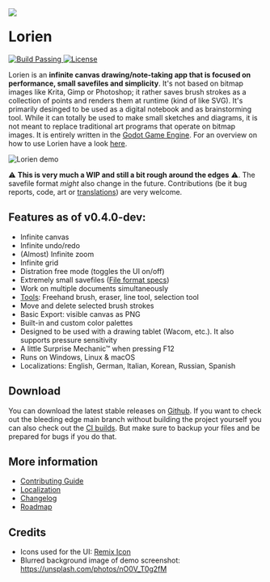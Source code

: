 <img src="https://raw.githubusercontent.com/mbrlabs/Lorien/main/images/lorien.png" align="left"/>

# Lorien
<p>
    <a href="https://github.com/mbrlabs/Lorien/actions">
        <img src="https://github.com/mbrlabs/Lorien/workflows/build/badge.svg" alt="Build Passing" />
    </a>
    <a href="https://github.com/mbrlabs/Lorien/blob/main/LICENSE">
        <img src="https://img.shields.io/github/license/mbrlabs/Lorien.svg" alt="License" />
    </a>
</p>

Lorien is an **infinite canvas drawing/note-taking app that is focused on performance, small savefiles and simplicity**. It's not based on bitmap images like Krita, Gimp or Photoshop; it rather saves brush strokes as a collection of points and renders them at runtime (kind of like SVG). It's primarily desinged to be used as a digital notebook and as brainstorming tool. While it can totally be used to make small sketches and diagrams, it is not meant to replace traditional art programs that operate on bitmap images. It is entirely written in the [Godot Game Engine](https://godotengine.org/). For an overview on how to use Lorien have a look [here](docs/manuals/manual_v0.3.0.md). 

![Lorien demo](https://raw.githubusercontent.com/mbrlabs/Lorien/main/images/lorien_demo.png)

⚠ **This is very much a WIP and still a bit rough around the edges** ⚠. The savefile format *might* also change in the future. Contributions (be it bug reports, code, art or [translations](docs/i18n.md)) are very welcome.

## Features as of v0.4.0-dev:
- Infinite canvas
- Infinite undo/redo
- (Almost) Infinite zoom
- Infinite grid
- Distration free mode (toggles the UI on/off)
- Extremely small savefiles ([File format specs](docs/file_format.md))
- Work on multiple documents simultaneously
- [Tools](docs/manuals/manual_v0.2.0.md): Freehand brush, eraser, line tool, selection tool
- Move and delete selected brush strokes
- Basic Export: visible canvas as PNG
- Built-in and custom color palettes
- Designed to be used with a drawing tablet (Wacom, etc.). It also supports pressure sensitivity
- A little Surprise Mechanic™ when pressing F12
- Runs on Windows, Linux & macOS
- Localizations: English, German, Italian, Korean, Russian, Spanish

## Download
You can download the latest stable releases on [Github](https://github.com/mbrlabs/Lorien/releases). If you want to check out the bleeding edge main branch without building the project yourself you can also check out the [CI builds](https://github.com/mbrlabs/Lorien/actions). But make sure to backup your files and be prepared for bugs if you do that.

## More information
- [Contributing Guide](docs/contributing.md)
- [Localization](docs/i18n.md)
- [Changelog](docs/changelog.md)
- [Roadmap](docs/roadmap.md)

## Credits
- Icons used for the UI: [Remix Icon](https://remixicon.com/)
- Blurred background image of demo screenshot: https://unsplash.com/photos/nO0V_T0g2fM